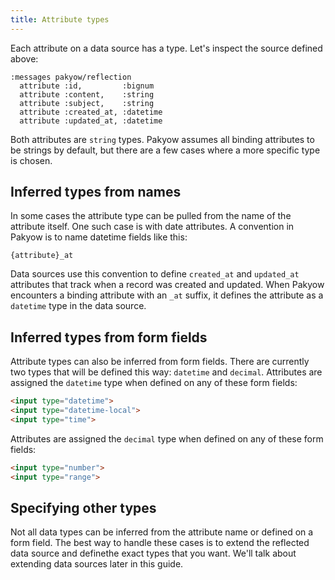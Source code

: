 ```yaml
---
title: Attribute types
---
```


Each attribute on a data source has a type. Let's inspect the source defined above:

```
:messages pakyow/reflection
  attribute :id,         :bignum
  attribute :content,    :string
  attribute :subject,    :string
  attribute :created_at, :datetime
  attribute :updated_at, :datetime
```

Both attributes are `string` types. Pakyow assumes all binding attributes to be strings by default, but there are a few cases where a more specific type is chosen.

## Inferred types from names

In some cases the attribute type can be pulled from the name of the attribute itself. One such case is with date attributes. A convention in Pakyow is to name datetime fields like this:

```
{attribute}_at
```

Data sources use this convention to define `created_at` and `updated_at` attributes that track when a record was created and updated. When Pakyow encounters a binding attribute with an `_at` suffix, it defines the attribute as a `datetime` type in the data source.

## Inferred types from form fields

Attribute types can also be inferred from form fields. There are currently two types that will be defined this way: `datetime` and `decimal`. Attributes are assigned the `datetime` type when defined on any of these form fields:

```html
<input type="datetime">
<input type="datetime-local">
<input type="time">
```

Attributes are assigned the `decimal` type when defined on any of these form fields:

```html
<input type="number">
<input type="range">
```

## Specifying other types

Not all data types can be inferred from the attribute name or defined on a form field. The best way to handle these cases is to extend the reflected data source and definethe exact types that you want. We'll talk about extending data sources later in this guide.

